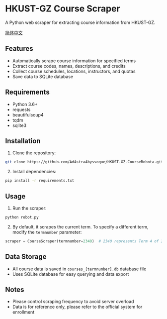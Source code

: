 # HKUST-GZ Course Scraper

A Python web scraper for extracting course information from HKUST-GZ.

[简体中文](README.zh-CN.md)

## Features

- Automatically scrape course information for specified terms
- Extract course codes, names, descriptions, and credits
- Collect course schedules, locations, instructors, and quotas
- Save data to SQLite database

## Requirements

- Python 3.6+
- requests
- beautifulsoup4
- tqdm
- sqlite3

## Installation

1. Clone the repository:

```bash
git clone https://github.com/AdAstraAbyssoque/HKUST-GZ-CourseRobota.git
```

2. Install dependencies:

```bash
pip install -r requirements.txt
```

## Usage

1. Run the scraper:

```bash
python robot.py
```

2. By default, it scrapes the current term. To specify a different term, modify the `termnumber` parameter:

```python
scraper = CourseScraper(termnumber=2340)  # 2340 represents Term 4 of 2023-24
```

## Data Storage

- All course data is saved in `courses_[termnumber].db` database file
- Uses SQLite database for easy querying and data export

## Notes

- Please control scraping frequency to avoid server overload
- Data is for reference only, please refer to the official system for enrollment
